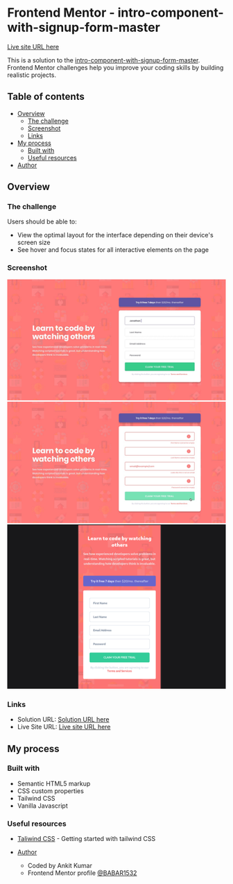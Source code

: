 # Frontend Mentor -  intro-component-with-signup-form-master
[Live site URL here](https://babar1532.github.io/huddle-landing-page/)

This is a solution to the [intro-component-with-signup-form-master](https://www.frontendmentor.io/challenges/intro-component-with-signup-form-5cf91bd49edda32581d28fd1/hub). Frontend Mentor challenges help you improve your coding skills by building realistic projects.

## Table of contents

- [Overview](#overview)
  - [The challenge](#the-challenge)
  - [Screenshot](#screenshot)
  - [Links](#links)
- [My process](#my-process)
  - [Built with](#built-with)
  - [Useful resources](#useful-resources)
- [Author](#author)

## Overview

### The challenge

Users should be able to:

- View the optimal layout for the interface depending on their device's screen size
- See hover and focus states for all interactive elements on the page

### Screenshot

![Desktop Design](/screenshot/desktop-design.jpg)
![Active State](/screenshot/active-states.jpg)
![Mobile Design](./screenshot/mobile.png)

### Links

- Solution URL: [Solution URL here](https://github.com/BABAR1532/huddle-landing-page)
- Live Site URL: [Live site URL here](https://babar1532.github.io/huddle-landing-page/)

## My process

### Built with

- Semantic HTML5 markup
- CSS custom properties
- Tailwind CSS
- Vanilla Javascript 

### Useful resources

- [Taliwind CSS](https://tailwindcss.com/docs/installation/using-postcss) - Getting started with tailwind CSS

- [Author](#author)
  - Coded by Ankit Kumar
  - Frontend Mentor profile [@BABAR1532](https://www.frontendmentor.io/profile/BABAR1532)
